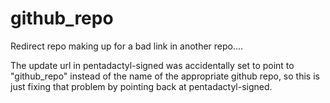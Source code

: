 # github_repo
Redirect repo making up for a bad link in another repo....

The update url in pentadactyl-signed was accidentally set to point to "github_repo" instead of the name of the appropriate github repo, so this is just fixing that problem by pointing back at pentadactyl-signed.
